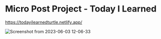 # Micro Post Project - Today I Learned

https://todayilearnedturtle.netlify.app/

![Screenshot from 2023-06-03 12-06-33](https://github.com/GuilhermeSilvestre/React-Today-I-Learned/assets/100291684/06aa7964-112f-4311-86b0-b3c86cd402ac)
